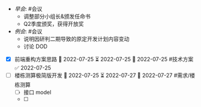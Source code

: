 - _早会_: #会议 
	- 调整部分小组长&颁发任命书
	- Q2季度颁奖，获得开放奖
- _例会_: #会议 
	- 说明因研判二期导致的原定开发计划内容变动
	- 讨论 DOD
- [x] 前端重构方案思路 🛫 2022-07-25 ⏳ 2022-07-25 📅 2022-07-25 #技术方案 ✅ 2022-07-25
- [ ] 楼栋测算极简版开发 🛫 2022-07-25 ⏳ 2022-07-27 📅 2022-07-27 #需求/楼栋测算 
	- [ ] 接口 model
	- [ ] 